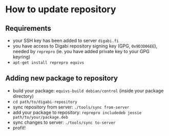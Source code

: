 How to update repository
==========================

## Requirements
 - your SSH key has been added to server `digabi.fi`
 - you have access to Digabi repository signing key (GPG, `0x9D3D06EE`), needed by `reprepro` (ie. you have added private key to your GPG keyring)
 - `apt-get install reprepro equivs`


## Adding new package to repository
 - build your package: `equivs-build debian/control` (inside your package directory)
 - `cd path/to/digabi-repository`
 - sync repository from server: `./tools/sync from-server`
 - add your package to repository: `reprepro includedeb jessie path/to/your/package.deb`
 - sync changes to server: `./tools/sync to-server`
 - profit!
